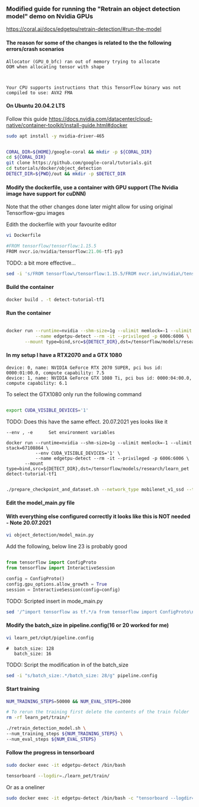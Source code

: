### Modified guide for running the "Retrain an object detection model" demo on Nvidia GPUs

https://coral.ai/docs/edgetpu/retrain-detection/#run-the-model


#### The reason for some of the changes is related to the the following errors/crash scenarios
```
Allocator (GPU_0_bfc) ran out of memory trying to allocate
OOM when allocating tensor with shape



Your CPU supports instructions that this TensorFlow binary was not compiled to use: AVX2 FMA
```

#### On Ubuntu 20.04.2 LTS
Follow this guide https://docs.nvidia.com/datacenter/cloud-native/container-toolkit/install-guide.html#docker
```bash
sudo apt install -y nvidia-driver-465
```




```bash

CORAL_DIR=${HOME}/google-coral && mkdir -p ${CORAL_DIR}
cd ${CORAL_DIR}
git clone https://github.com/google-coral/tutorials.git
cd tutorials/docker/object_detection
DETECT_DIR=${PWD}/out && mkdir -p $DETECT_DIR

```

#### Modify the dockerfile, use a container with GPU support (The Nvidia image have support for cuDNN)
Note that the other changes done later might allow for using original Tensorflow-gpu images

Edith the dockerfile with your favourite editor
```bash
vi Dockerfile
```
```python
#FROM tensorflow/tensorflow:1.15.5
FROM nvcr.io/nvidia/tensorflow:21.06-tf1-py3
```
TODO: a bit more effective...
```bash
sed -i 's/FROM tensorflow\/tensorflow:1.15.5/FROM nvcr.io\/nvidia\/tensorflow:21.06-tf1-py3/g' Dockerfile
```
#### Build the container
```bash
docker build . -t detect-tutorial-tf1
```


#### Run the container
```bash

docker run --runtime=nvidia --shm-size=1g --ulimit memlock=-1 --ulimit stack=67108864 \
           --name edgetpu-detect --rm -it --privileged -p 6006:6006 \
	   --mount type=bind,src=${DETECT_DIR},dst=/tensorflow/models/research/learn_pet detect-tutorial-tf1
```

#### In my setup I have a RTX2070 and a GTX 1080
```
device: 0, name: NVIDIA GeForce RTX 2070 SUPER, pci bus id: 0000:01:00.0, compute capability: 7.5
device: 1, name: NVIDIA GeForce GTX 1080 Ti, pci bus id: 0000:04:00.0, compute capability: 6.1
```

To select the GTX1080 only run the following command
```bash

export CUDA_VISIBLE_DEVICES='1'

```

TODO: Does this have the same effect. 20.07.2021 yes looks like it
```
--env , -e 		Set environment variables

docker run --runtime=nvidia --shm-size=1g --ulimit memlock=-1 --ulimit stack=67108864 \
           --env CUDA_VISIBLE_DEVICES='1' \
           --name edgetpu-detect --rm -it --privileged -p 6006:6006 \
	   --mount type=bind,src=${DETECT_DIR},dst=/tensorflow/models/research/learn_pet detect-tutorial-tf1
```


```bash

./prepare_checkpoint_and_dataset.sh --network_type mobilenet_v1_ssd --train_whole_model true

```


#### Edit the model_main.py file
#### With everything else configured correctly it looks like this is NOT needed - Note 20.07.2021
```bash
vi object_detection/model_main.py
```
Add the following, below line 23 is probably good
```python

from tensorflow import ConfigProto
from tensorflow import InteractiveSession

config = ConfigProto()
config.gpu_options.allow_growth = True
session = InteractiveSession(config=config)
```

TODO: Scripted insert in mode_main.py
```bash
sed '/^import tensorflow as tf.*/a from tensorflow import ConfigProto\nfrom tensorflow import InteractiveSession\nconfig = ConfigProto()\nconfig.gpu_options.allow_growth = True\nsession = InteractiveSession(config=config)\n' model_main.py
```

#### Modify the batch_size in pipeline.config(16 or 20 worked for me)
```bash
vi learn_pet/ckpt/pipeline.config 
```
```
#  batch_size: 128
   batch_size: 16
```
TODO: Script the modification in of the batch_size
```bash
sed -i "s/batch_size:.*/batch_size: 28/g" pipeline.config
```

#### Start training
```bash
NUM_TRAINING_STEPS=50000 && NUM_EVAL_STEPS=2000

# To rerun the training first delete the contents of the train folder
rm -rf learn_pet/train/*

./retrain_detection_model.sh \
--num_training_steps ${NUM_TRAINING_STEPS} \
--num_eval_steps ${NUM_EVAL_STEPS}
```

#### Follow the progress in tensorboard
```bash
sudo docker exec -it edgetpu-detect /bin/bash
```

```bash
tensorboard --logdir=./learn_pet/train/
```
Or as a oneliner
```bash
sudo docker exec -it edgetpu-detect /bin/bash -c "tensorboard --logdir=./learn_pet/train/"
```
